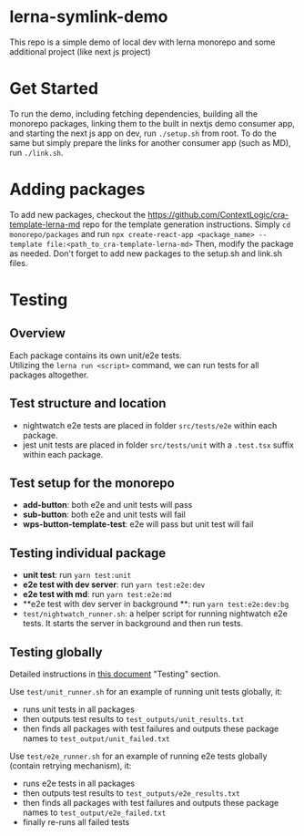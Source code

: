 # lerna-symlink-demo
This repo is a simple demo of local dev with lerna monorepo and some additional project (like next js project)

# Get Started
To run the demo, including fetching dependencies, building all the monorepo packages, linking them to the built in nextjs demo consumer app, and starting the next js app on dev, run `./setup.sh` from root. To do the same but simply prepare the links for another consumer app (such as MD), run `./link.sh`.

# Adding packages
To add new packages, checkout the https://github.com/ContextLogic/cra-template-lerna-md repo for the template generation instructions.
Simply `cd monorepo/packages` and run `npx create-react-app <package_name> --template file:<path_to_cra-template-lerna-md>`
Then, modify the package as needed. Don't forget to add new packages to the setup.sh and link.sh files. 

# Testing

## Overview
Each package contains its own unit/e2e tests. <br>
Utilizing the `lerna run <script>` command, we can run tests for all packages altogether.

## Test structure and location
- nightwatch e2e tests are placed in folder `src/tests/e2e` within each package.
- jest unit tests are placed in folder `src/tests/unit` with a `.test.tsx` suffix within each package.

## Test setup for the monorepo
- **add-button**: both e2e and unit tests will pass
- **sub-button**: both e2e and unit tests will fail
- **wps-button-template-test**: e2e will pass but unit test will fail

## Testing individual package
- **unit test**: run `yarn test:unit` <br>
- **e2e test with dev server**: run `yarn test:e2e:dev` <br>
- **e2e test with md**: run `yarn test:e2e:md` <br>
- **e2e test with dev server in background **: run `yarn test:e2e:dev:bg` <br>
- `test/nightwatch_runner.sh`: a helper script for running nightwatch e2e tests. It starts the server in background and then run tests.

## Testing globally
Detailed instructions in [this document](https://docs.google.com/document/d/1iCXuie-8f8BFfpr6RBbGc3W3t9-BKAYagtDHr9zRUiA/edit#heading=h.7gfujcijtizi) "Testing" section. <br>

Use `test/unit_runner.sh` for an example of running unit tests globally, it: 
- runs unit tests in all packages
- then outputs test results to `test_outputs/unit_results.txt`
- then finds all packages with test failures and outputs these package names to `test_output/unit_failed.txt`

Use `test/e2e_runner.sh` for an example of running e2e tests globally (contain retrying mechanism), it: 
- runs e2e tests in all packages
- then outputs test results to `test_outputs/e2e_results.txt`
- then finds all packages with test failures and outputs these package names to `test_output/e2e_failed.txt`
- finally re-runs all failed tests
